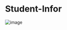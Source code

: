 # Student-Infor
![image](https://github.com/Nguyen-Kieu-Trang/Student-Infor/assets/95926223/ebe2d746-784c-49c2-a3af-d37c5ed11442)
